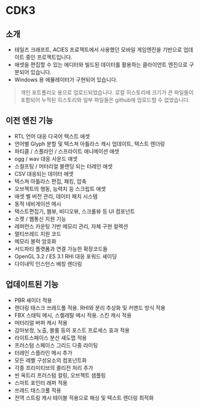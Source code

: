 # CDK3
## 소개
- 테일즈 크래프트, ACIES 프로젝트에서 사용했던 모바일 게임엔진을 기반으로 업데이트 중인 프로젝트입니다.
- 애셋을 편집할 수 있는 에디터와 빌드된 데이터를 활용하는 클라이언트 엔진으로 구분되어 있습니다.
- Windows 용 에뮬레이터가 구현되어 있습니다.
> 개인 포트폴리오 용으로 업로드되었습니다. 로컬 히스토리에 크기가 큰 파일들이 포함되어 누적된 히스토리와 일부 파일들은 github에 업로드할 수 없었습니다. 
## 이전 엔진 기능
- RTL 언어 대응 다국어 텍스트 애셋
- 언어별 Glyph 분할 및 텍스쳐 아틀라스 캐시 업데이트, 텍스트 렌더링
- 파티클 / 스플라인 / 스프라이트 애니메이션 애셋
- ogg / wav 대응 사운드 애셋
- 스컬프팅 / 머터리얼 블랜딩 되는 터레인 애셋
- CSV 대응되는 데이터 애셋
- 텍스쳐 아틀라스 편집, 패킹, 압축
- 오브젝트의 행동, 능력치 등 스크립트 애셋
- 애셋 별 버전 관리, 데이터 패치 시스템
- 동적 네비게이션 메시
- 텍스트편집기, 웹뷰, 비디오뷰, 스크롤뷰 등 UI 컴포넌트
- 소켓 / 웹통신 지원 기능
- 레퍼런스 카운팅 기반 메모리 관리, 자체 구현 컬렉션
- 멀티쓰레드 지원 코드
- 메모리 블럭 암호화
- 서드파티 플랫폼과 연결 가능한 확장코드들
- OpenGL 3.2 / ES 3.1 RHI 대응 포워드 셰이딩
- 다이내믹 인스턴스 배칭 렌더링
## 업데이트된 기능
- PBR 셰이더 적용
- 렌더링 태스크 쓰레드풀 적용. RHI와 분리 추상화 및 커맨드 방식 적용
- FBX 스태틱 메시, 스켈레탈 메시 적용. 스킨 캐시 적용
- 머터리얼 버퍼 캐시 적용
- 감마보정, 노출, 블룸 등의 포스트 프로세스 효과 적용
- 라이트스페이스 분산 섀도맵 적용
- 프러스텀 스페이스 그리드 다중 라이팅
- 터레인 스플라인 메시 추가
- 모든 레벨 구성요소의 컴포넌트화
- 각종 프리미티브의 콜리전 처리 추가
- 씬 옥트리 프러스텀 컬링, 오브젝트 샘플링
- 스마트 포인터 래퍼 적용
- 쓰레드 태스크풀 적용
- 전역 스트링 캐시 테이블 적용으로 해싱 및 텍스트 렌더링 최적화
